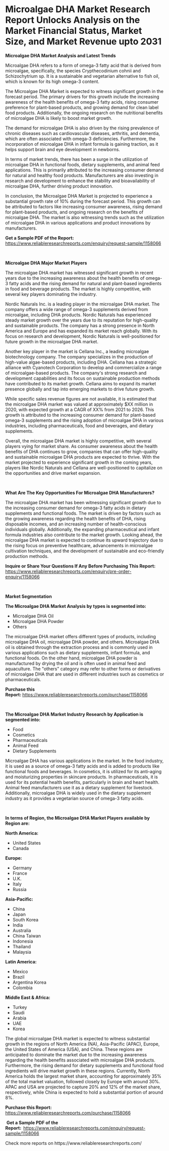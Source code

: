 <p><h1>Microalgae DHA Market Research Report Unlocks Analysis on the Market Financial Status, Market Size, and Market Revenue upto 2031</h1></p><p><strong>Microalgae DHA Market Analysis and Latest Trends</strong></p>
<p><p>Microalgae DHA refers to a form of omega-3 fatty acid that is derived from microalgae, specifically, the species Crypthecodinium cohnii and Schizochytrium sp. It is a sustainable and vegetarian alternative to fish oil, which is known for its high omega-3 content.</p><p>The Microalgae DHA Market is expected to witness significant growth in the forecast period. The primary drivers for this growth include the increasing awareness of the health benefits of omega-3 fatty acids, rising consumer preference for plant-based products, and growing demand for clean label food products. Additionally, the ongoing research on the nutritional benefits of microalgae DHA is likely to boost market growth.</p><p>The demand for microalgae DHA is also driven by the rising prevalence of chronic diseases such as cardiovascular diseases, arthritis, and dementia, which are often associated with omega-3 deficiencies. Furthermore, the incorporation of microalgae DHA in infant formula is gaining traction, as it helps support brain and eye development in newborns.</p><p>In terms of market trends, there has been a surge in the utilization of microalgae DHA in functional foods, dietary supplements, and animal feed applications. This is primarily attributed to the increasing consumer demand for natural and healthy food products. Manufacturers are also investing in research and development to enhance the stability and bioavailability of microalgae DHA, further driving product innovation.</p><p>In conclusion, the Microalgae DHA Market is projected to experience a substantial growth rate of 10% during the forecast period. This growth can be attributed to factors like increasing consumer awareness, rising demand for plant-based products, and ongoing research on the benefits of microalgae DHA. The market is also witnessing trends such as the utilization of microalgae DHA in various applications and product innovations by manufacturers.</p></p>
<p><strong>Get a Sample PDF of the Report:&nbsp;</strong> <a href="https://www.reliableresearchreports.com/enquiry/request-sample/1158066">https://www.reliableresearchreports.com/enquiry/request-sample/1158066</a></p>
<p>&nbsp;</p>
<p><strong>Microalgae DHA Major Market Players</strong></p>
<p><p>The microalgae DHA market has witnessed significant growth in recent years due to the increasing awareness about the health benefits of omega-3 fatty acids and the rising demand for natural and plant-based ingredients in food and beverage products. The market is highly competitive, with several key players dominating the industry.</p><p>Nordic Naturals Inc. is a leading player in the microalgae DHA market. The company offers a wide range of omega-3 supplements derived from microalgae, including DHA products. Nordic Naturals has experienced steady market growth over the years due to its reputation for high-quality and sustainable products. The company has a strong presence in North America and Europe and has expanded its market reach globally. With its focus on research and development, Nordic Naturals is well-positioned for future growth in the microalgae DHA market.</p><p>Another key player in the market is Cellana Inc., a leading microalgae biotechnology company. The company specializes in the production of high-value algae-based products, including DHA. Cellana has a strategic alliance with Cyanotech Corporation to develop and commercialize a range of microalgae-based products. The company's strong research and development capabilities and its focus on sustainable production methods have contributed to its market growth. Cellana aims to expand its market presence globally and tap into emerging markets to drive future growth.</p><p>While specific sales revenue figures are not available, it is estimated that the microalgae DHA market was valued at approximately $XX million in 2020, with expected growth at a CAGR of XX% from 2021 to 2026. This growth is attributed to the increasing consumer demand for plant-based omega-3 supplements and the rising adoption of microalgae DHA in various industries, including pharmaceuticals, food and beverages, and dietary supplements.</p><p>Overall, the microalgae DHA market is highly competitive, with several players vying for market share. As consumer awareness about the health benefits of DHA continues to grow, companies that can offer high-quality and sustainable microalgae DHA products are expected to thrive. With the market projected to experience significant growth in the coming years, players like Nordic Naturals and Cellana are well-positioned to capitalize on the opportunities and drive market expansion.</p></p>
<p>&nbsp;</p>
<p><strong>What Are The Key Opportunities For Microalgae DHA Manufacturers?</strong></p>
<p><p>The microalgae DHA market has been witnessing significant growth due to the increasing consumer demand for omega-3 fatty acids in dietary supplements and functional foods. The market is driven by factors such as the growing awareness regarding the health benefits of DHA, rising disposable incomes, and an increasing number of health-conscious individuals globally. Additionally, the expanding pharmaceutical and infant formula industries also contribute to the market growth. Looking ahead, the microalgae DHA market is expected to continue its upward trajectory due to the rising focus on preventive healthcare, advancements in microalgae cultivation techniques, and the development of sustainable and eco-friendly production methods.</p></p>
<p><strong>Inquire or Share Your Questions If Any Before Purchasing This Report:</strong> <a href="https://www.reliableresearchreports.com/enquiry/pre-order-enquiry/1158066">https://www.reliableresearchreports.com/enquiry/pre-order-enquiry/1158066</a></p>
<p>&nbsp;</p>
<p><strong>Market Segmentation</strong></p>
<p><strong>The Microalgae DHA Market Analysis by types is segmented into:</strong></p>
<p><ul><li>Microalgae DHA Oil</li><li>Microalgae DHA Powder</li><li>Others</li></ul></p>
<p><p>The microalgae DHA market offers different types of products, including microalgae DHA oil, microalgae DHA powder, and others. Microalgae DHA oil is obtained through the extraction process and is commonly used in various applications such as dietary supplements, infant formula, and functional foods. On the other hand, microalgae DHA powder is manufactured by drying the oil and is often used in animal feed and aquaculture. The "others" category may refer to other forms or derivatives of microalgae DHA that are used in different industries such as cosmetics or pharmaceuticals.</p></p>
<p><strong>Purchase this Report:&nbsp;</strong><a href="https://www.reliableresearchreports.com/purchase/1158066">https://www.reliableresearchreports.com/purchase/1158066</a></p>
<p>&nbsp;</p>
<p><strong>The Microalgae DHA Market Industry Research by Application is segmented into:</strong></p>
<p><ul><li>Food</li><li>Cosmetics</li><li>Pharmaceuticals</li><li>Animal Feed</li><li>Dietary Supplements</li></ul></p>
<p><p>Microalgae DHA has various applications in the market. In the food industry, it is used as a source of omega-3 fatty acids and is added to products like functional foods and beverages. In cosmetics, it is utilized for its anti-aging and moisturizing properties in skincare products. In pharmaceuticals, it is used for its potential health benefits, particularly in brain and heart health. Animal feed manufacturers use it as a dietary supplement for livestock. Additionally, microalgae DHA is widely used in the dietary supplement industry as it provides a vegetarian source of omega-3 fatty acids.</p></p>
<p>&nbsp;</p>
<p><strong>In terms of Region, the Microalgae DHA Market Players available by Region are:</strong></p>
<p>
    <p> <strong> North America: </strong>
        <ul>
            <li>United States</li>
            <li>Canada</li>
        </ul>
        </p> 
    <p> <strong> Europe: </strong>
        <ul>
            <li>Germany</li>
            <li>France</li>
            <li>U.K.</li>
            <li>Italy</li>
            <li>Russia</li>
        </ul>
        </p> 
    <p> <strong> Asia-Pacific: </strong>
        <ul>
            <li>China</li>
            <li>Japan</li>
            <li>South Korea</li>
            <li>India</li>
            <li>Australia</li>
            <li>China Taiwan</li>
            <li>Indonesia</li>
            <li>Thailand</li>
            <li>Malaysia</li>
        </ul>
        </p> 
    <p> <strong> Latin America: </strong>
        <ul>
            <li>Mexico</li>
            <li>Brazil</li>
            <li>Argentina Korea</li>
            <li>Colombia</li>
        </ul>
        </p> 
    <p> <strong> Middle East & Africa: </strong>
        <ul>
            <li>Turkey</li>
            <li>Saudi</li>
            <li>Arabia</li>
            <li>UAE</li>
            <li>Korea</li>
        </ul>
    </p>
    </p>
<p><p>The global microalgae DHA market is expected to witness substantial growth in the regions of North America (NA), Asia-Pacific (APAC), Europe, the United States of America (USA), and China. These regions are anticipated to dominate the market due to the increasing awareness regarding the health benefits associated with microalgae DHA products. Furthermore, the rising demand for dietary supplements and functional food ingredients will drive market growth in these regions. Currently, North America holds the largest market share, accounting for approximately 35% of the total market valuation, followed closely by Europe with around 30%. APAC and USA are projected to capture 20% and 12% of the market share, respectively, while China is expected to hold a substantial portion of around 8%.</p></p>
<p><strong>Purchase this Report: </strong><a href="https://www.reliableresearchreports.com/purchase/1158066">https://www.reliableresearchreports.com/purchase/1158066</a></p>
<p>&nbsp;<strong>Get a Sample PDF of the Report:&nbsp;&nbsp;</strong><a href="https://www.reliableresearchreports.com/enquiry/request-sample/1158066">https://www.reliableresearchreports.com/enquiry/request-sample/1158066</a></p>
<p><strong></strong></p>
<p>Check more reports on https://www.reliableresearchreports.com/</p>
